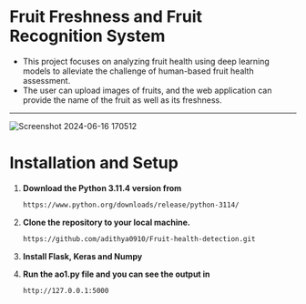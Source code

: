 # Fruit Freshness and Fruit Recognition System

- This project focuses on analyzing fruit health using deep learning models to alleviate the challenge of human-based fruit health assessment.
- The user can upload images of fruits, and the web application can provide the name of the fruit as well as its freshness.
***



![Screenshot 2024-06-16 170512](https://github.com/LokeshKumar710/Fruit-Health-and-Fruit-Recognition-System/assets/139546242/d9433f37-8ee1-4cfa-b575-a87a16462a96)

# Installation and Setup
1. **Download the Python 3.11.4 version from**

   ```sh
   https://www.python.org/downloads/release/python-3114/

2. **Clone the repository to your local machine.**

   ```sh
   https://github.com/adithya0910/Fruit-health-detection.git

3. **Install Flask, Keras and Numpy**
4. **Run the ao1.py file and you can see the output in**

      ```sh
      http://127.0.0.1:5000

   
